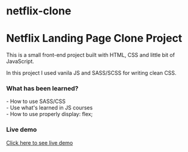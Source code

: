 # netflix-clone
<h1>Netflix Landing Page Clone Project</h1>

This is a small front-end project built with HTML, CSS and little bit of JavaScript. 

In this project I used vanila JS and SASS/SCSS for writing clean CSS.

<h3>What has been learned?</h3>
- How to use SASS/CSS<br>
- Use what's learned in JS courses<br>
- How to use properly <span style="color: gree;">display: flex;</span>

<h3>Live demo</h3>
<a href="https://serene-ritchie-a56627.netlify.app/" target="_blank">Click here to see live demo</a>
